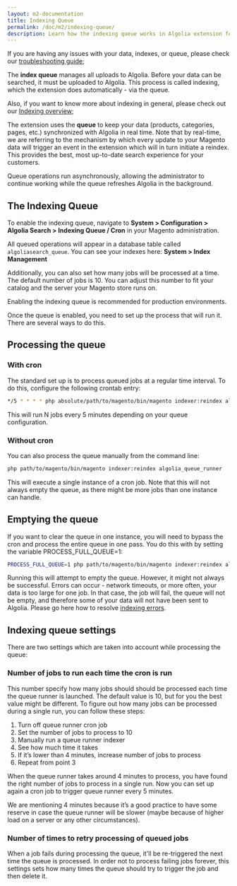 ```yaml
---
layout: m2-documentation
title: Indexing Queue
permalink: /doc/m2/indexing-queue/
description: Learn how the indexing queue works in Algolia extension for Magento
---
```


<div class="alert alert-warning">
If you are having any issues with your data, indexes, or queue, please check our <a href="/magento/doc/faq-support-data">troubleshooting guide</a>;
</div>

The **index queue** manages all uploads to Algolia. Before your data can be searched, it must be uploaded to Algolia. This process is called indexing, which the extension does automatically - via the queue.

<div class="alert alert-warning">
Also, if you want to know more about indexing in general, please check out our <a href="/magento/doc/m2/indexing">Indexing overview</a>;
</div>

The extension uses the **queue** to keep your data (products, categories, pages, etc.) synchronized with Algolia in real time. Note that by real-time, we are referring to the mechanism by which every update to your Magento data will trigger an event in the extension which will in turn initiate a reindex. This provides the best, most up-to-date search experience for your customers.

Queue operations run asynchronously, allowing the administrator to continue working while the queue refreshes Algolia in the background.

## The Indexing Queue

To enable the indexing queue, navigate to **System > Configuration > Algolia Search > Indexing Queue / Cron** in your Magento administration.

All queued operations will appear in a database table called `algoliasearch_queue`. You can see your indexes here:  **System > Index Management**

Additionally, you can also set how many jobs will be processed at a time. The default number of jobs is 10. You can adjust this number to fit your catalog and the server your Magento store runs on.

<div class="alert alert-warning">
    <i class="fa fa-exclamation-triangle"></i>
    Enabling the indexing queue is recommended for production environments.
</div>

Once the queue is enabled, you need to set up the process that will run it. There are several ways to do this.

## Processing the queue

### With cron

The standard set up is to process queued jobs at a regular time interval. To do this, configure the following crontab entry:

```sh
*/5 * * * * php absolute/path/to/magento/bin/magento indexer:reindex algolia_queue_runner
```

This will run N jobs every 5 minutes depending on your queue configuration.

### Without cron

You can also process the queue manually from the command line:

```sh
php path/to/magento/bin/magento indexer:reindex algolia_queue_runner
```

This will execute a single instance of a cron job. Note that this will not always empty the queue, as there might be more jobs than one instance can handle.

## Emptying the queue

If you want to clear the queue in one instance, you will need to bypass the cron and process the entire queue in one pass. You do this with by setting the variable PROCESS_FULL_QUEUE=1:

```sh
PROCESS_FULL_QUEUE=1 php path/to/magento/bin/magento indexer:reindex algolia_queue_runner
```

Running this will attempt to empty the queue. However, it might not always be successful. Errors can occur - network timeouts, or more often, your data is too large for one job. In that case, the job will fail, the queue will not be empty, and therefore some of your data will not have been sent to Algolia. Please go here how to resolve [indexing errors](/magento/doc/faq-support-data/#common-errors).

## Indexing queue settings

There are two settings which are taken into account while processing the queue:

### Number of jobs to run each time the cron is run

This number specify how many jobs should should be processed each time the queue runner is launched. The default value is 10, but for you the best value might be different.
To figure out how many jobs can be processed during a single run, you can follow these steps:

1) Turn off queue runner cron job
2) Set the number of jobs to process to 10
3) Manually run a queue runner indexer
4) See how much time it takes
5) If it’s lower than 4 minutes, increase number of jobs to process
6) Repeat from point 3

When the queue runner takes around 4 minutes to process, you have found the right number of jobs to process in a single run. Now you can set up again a cron job to trigger queue runner every 5 minutes.

We are mentioning 4 minutes because it’s a good practice to have some reserve in case the queue runner will be slower (maybe because of higher load on a server or any other circumstances).

### Number of times to retry processing of queued jobs

When a job fails during processing the queue, it'll be re-triggered the next time the queue is processed. In order not to process failing jobs forever, this settings sets how many times the queue should try to trigger the job and then delete it.
